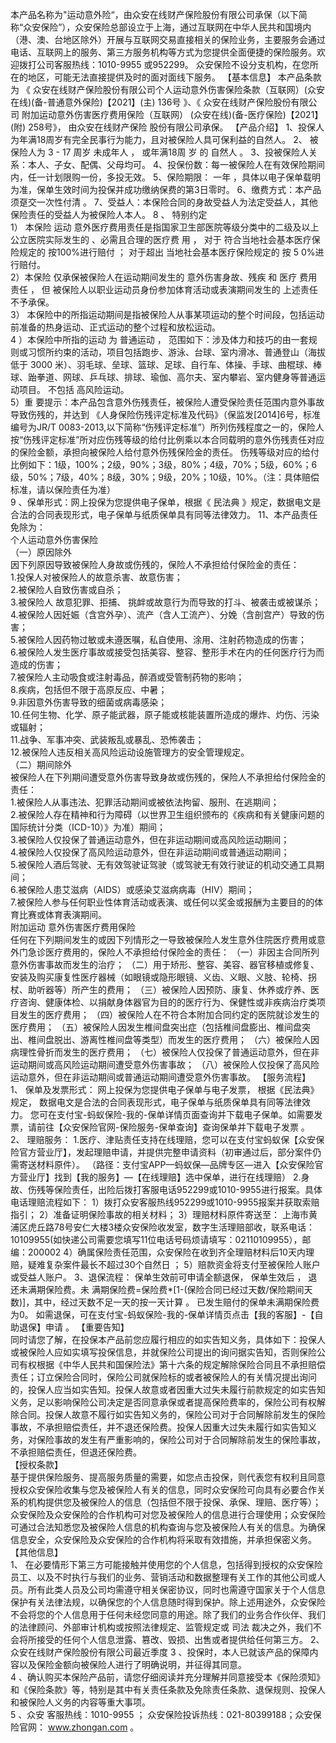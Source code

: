 本产品名称为"运动意外险“，由众安在线财产保险股份有限公司承保（以下简称“众安保险”），众安保险总部设立于上海，通过互联网在中华人民共和国境内（港、澳、台地区除外）开展与互联网交易直接相关的保险业务，主要服务会通过电话、互联网上的服务、第三方服务机构等方式为您提供全面便捷的保险服务。欢迎拨打公司客服热线：1010-9955 或952299。 众安保险不设分支机构，在您所在的地区，可能无法直接提供及时的面对面线下服务。 
【基本信息】 
本产品条款为 《 众安在线财产保险股份有限公司个人运动意外伤害保险条款（互联网）(众安在线)(备-普通意外保险)【2021】(主) 136号 》、《 众安在线财产保险股份有限公司 附加运动意外伤害医疗费用保险（互联网） (众安在线)(备-医疗保险)【2021】(附) 258号》， 由众安在线财产保险 股份有限公司承保。 
【产品介绍】 
1、投保人为年满18周岁有完全民事行为能力，且对被保险人具可保利益的自然人。 
2、 被保险人为 3 - 17 周岁 未成年人 ， 或年满18周 岁 的 自然人 。 
3、投被保险人关系：本人、子女、配偶、父母均可。 
4、投保份数：每一被保险人在有效保险期间内，任一计划限购一份，多投无效。 
5、保险期限： 一年 ，具体以电子保单载明为准，保单生效时间为投保并成功缴纳保费的第3日零时。 
6、缴费方式：本产品须趸交一次性付清 。 
7、受益人：本保险合同的身故受益人为法定受益人，其他保险责任的受益人为被保险人本人。 
8 、 特别约定   
1）  本保险  运动  意外医疗费用责任是指国家卫生部医院等级分类中的二级及以上公立医院实际发生的  、必需且合理的医疗费  用  ，  对于  符合当地社会基本医疗保险规定的  按100%进行赔付  ；  对于超出  当地社会基本医疗保险规定的  按  5  0%进行赔付。   
2）本保险  仅承保被保险人在运动期间发生的  意外伤害身故、残疾  和  医疗  费用  责任  ，  但  被保险人以职业运动员身份参加体育活动或表演期间发生的  上述责任不予承保。   
3）  本保险中的所指运动期间是指被保险人从事某项运动的整个时间段，包括运动前准备的热身运动、正式运动的整个过程和放松运动。   
4  ）本保险中所指的运动  为  普通运动  ，  范围如下：涉及体力和技巧的由一套规则或习惯所约束的活动，项目包括跑步、游泳、台球、室内滑冰、普通登山（海拔低于 3000 米）、羽毛球、垒球、篮球、足球、自行车、体操、手球、曲棍球、棒球、跆拳道、网球、乒乓球、排球、瑜伽、高尔夫、室内攀岩、室内健身等普通运动项目。  不包括  高风险运动。   
5）重  要提示：本产品包含意外伤残责任，被保险人遭受保险责任范围内意外事故导致伤残的，并达到  《人身保险伤残评定标准及代码》（保监发[2014]6号，标准编号为JR/T 0083-2013,以下简称“伤残评定标准”）所列伤残程度之一的，保险人按“伤残评定标准”所对应伤残等级的给付比例乘以本合同载明的意外伤残责任对应的保险金额，承担向被保险人给付意外伤残保险金的责任。  伤残等级对应的给付比例如下：1级，100%；2级，90%；3级，80%；4级，70%；5级，60%；6级，50%；7级，40%；8级，30%；9级，20%；10级，10%。（注：具体赔偿标准，请以保险责任为准）   
9 、保单形式：网上投保为您提供电子保单，根据《 民法典 》规定，数据电文是合法的合同表现形式，电子保单与纸质保单具有同等法律效力。 
11、本产品责任免除为：   
个人运动意外伤害保险   
（一）原因除外   
因下列原因导致被保险人身故或伤残的，保险人不承担给付保险金的责任：   
1.投保人对被保险人的故意杀害、故意伤害；   
2.被保险人自致伤害或自杀；   
3.被保险人  故意犯罪、拒捕、  挑衅或故意行为而导致的打斗、被袭击或被谋杀；   
4.被保险人因妊娠（含宫外孕）、流产（含人工流产）、分娩（含剖宫产）导致的伤害；   
5.被保险人因药物过敏或未遵医嘱，私自使用、涂用、注射药物造成的伤害；   
6.被保险人发生医疗事故或接受包括美容、整容、整形手术在内的任何医疗行为而造成的伤害；   
7.被保险人主动吸食或注射毒品，醉酒或受管制药物的影响；   
8.疾病，包括但不限于高原反应、中暑；   
9.非因意外伤害导致的细菌或病毒感染；   
10.任何生物、化学、原子能武器，原子能或核能装置所造成的爆炸、灼伤、污染或辐射；   
11.战争、军事冲突、武装叛乱或暴乱、恐怖袭击；   
12.被保险人违反相关高风险运动设施管理方的安全管理规定。   
（二）期间除外   
被保险人在下列期间遭受意外伤害导致身故或伤残的，保险人不承担给付保险金的责任：   
1.被保险人从事违法、犯罪活动期间或被依法拘留、服刑、在逃期间；   
2.被保险人存在精神和行为障碍（以世界卫生组织颁布的《疾病和有关健康问题的国际统计分类（ICD-10）》为准）期间；   
3.被保险人仅投保了普通运动意外，但在非运动期间或高风险运动期间；   
4.被保险人仅投保了高风险运动意外，但在非运动期间或普通运动期间；   
5.被保险人酒后驾驶、无有效驾驶证驾驶（或驾驶无有效行驶证的机动交通工具期间；   
6.被保险人患艾滋病（AIDS）或感染艾滋病病毒（HIV）期间；   
7.被保险人参与任何职业性体育活动或表演、或任何以奖金或报酬为主要目的的体育比赛或体育表演期间。   
附加运动  意外伤害医疗费用保险   
任何在下列期间发生的或因下列情形之一导致被保险人发生意外住院医疗费用或意外门急诊医疗费用的，保险人不承担给付保险金的责任： 
（一）非因主合同所列意外伤害事故而发生的治疗； 
（二）用于矫形、整容、美容、器官移植或修复、安装及购买康复性医疗器械（如眼镜或隐形眼镜、义齿、义眼、义肢、轮椅、拐杖、助听器等）所产生的费用； 
（三）被保险人因预防、康复、休养或疗养、医疗咨询、健康体检、以捐献身体器官为目的的医疗行为、保健性或非疾病治疗类项目发生的医疗费用； 
（四）被保险人在不符合本附加合同约定的医院就诊发生的医疗费用； 
（五）被保险人因发生椎间盘突出症（包括椎间盘膨出、椎间盘突出、椎间盘脱出、游离性椎间盘等类型）而发生的医疗费用； 
（六）被保险人因病理性骨折而发生的医疗费用； 
（七）被保险人仅投保了普通运动意外，但在非运动期间或高风险运动期间遭受意外伤害事故； 
（八）被保险人仅投保了高风险运动意外，但在非运动期间或普通运动期间遭受意外伤害事故。 
【服务流程】   
1、 保单及发票形式： 
网上投保为您提供电子保单与电子发票， 根据《民法典》规定， 数据电文是合法的合同表现形式，电子保单与纸质保单具有同等法律效力。 您可在支付宝-蚂蚁保险-我的-保单详情页面查询并下载电子保单。如需要发票，请前往【众安保险官网-保险服务-保单查询】查询保单并下载电子发票 。 
2、 理赔服务： 
1.医疗、津贴责任支持在线理赔，您可以在支付宝蚂蚁保【众安保险官方营业厅】，发起理赔申请，并提供完整申请资料（初审通过后，部分案件仍需寄送材料原件）。 
（路径：支付宝APP—蚂蚁保—品牌专区—进入【众安保险官方营业厅】找到【我的服务】—【在线理赔】选中保单，进行在线理赔） 
2.身故、伤残等保险责任，出险后拨打客服电话952299或1010-9955进行报案。具体电话理赔流程如下： 
1）拨打众安客服热线952299或1010-9955报案并获取索赔指引； 
2）准备证明保险事故的相关材料； 
3）理赔材料原件寄送至： 上海市黄浦区虎丘路78号安仁大楼3楼众安保险收发室，数字生活理赔部收，联系电话：10109955(如快递公司需要您填写11位电话号码烦请填写：02110109955），邮编：200002 
4）确属保险责任范围，众安保险在收到齐全理赔材料后10天内理赔，疑难复杂案件最长不超过30个自然日 ； 
5）赔款资金将支付至被保险人账户或受益人账户。 
3、退保流程： 
保单生效前可申请全额退保， 保单生效后 ， 退还未满期保险费。未 满期保险费=保险费*[1-(保险合同已经过天数/保险期间天数)]，其中，经过天数不足一天的按一天计算 。 已发生赔付的保单未满期保险费为0。 
如需退保，可在支付宝-蚂蚁保险-我的-保单详情页点击【我的客服】-【自助退保】申请 。 
【重要告知】   
同时请您了解，在投保本产品前您应履行相应的如实告知义务，具体如下：投保人或被保险人应如实填写投保信息，并就保险公司提出的询问据实告知，否则保险公司有权根据《中华人民共和国保险法》第十六条的规定解除保险合同且不承担赔偿责任；订立保险合同时，保险公司就保险标的或者被保险人的有关情况提出询问的，投保人应当如实告知。投保人故意或者因重大过失未履行前款规定的如实告知义务，足以影响保险公司决定是否同意承保或者提高保险费率的，保险公司有权解除合同。投保人故意不履行如实告知义务的，保险公司对于合同解除前发生的保险事故，不承担赔偿责任，并不退还保险费。投保人因重大过失未履行如实告知义务，对保险事故的发生有严重影响的，保险公司对于合同解除前发生的保险事故，不承担赔偿责任，但退还保险费。   
【授权条款】   
基于提供保险服务、提高服务质量的需要，如您点击投保，则代表您有权利且同意授权众安保险收集与您及被保险人有关的信息，同时众安保险可向具有必要合作关系的机构提供您及被保险人的信息（包括但不限于投保、承保、理赔、医疗等）；众安保险及众安保险的合作机构可对您及被保险人的信息进行合理使用；众安保险可通过合法知悉您及被保险人信息的机构查询与您及被保险人有关的信息。为确保信息安全，众安保险及众安保险的合作机构将采取有效措施，并承担保密义务。 
【其他信息】   
1、 在必要情形下第三方可能接触并使用您的个人信息，包括得到授权的众安保险员工、以及不时执行与我们的业务、营销活动和数据整理有关工作的其他公司或人员。所有此类人员及公司均需遵守相关保密协议，同时也需遵守国家关于个人信息保护有关法律法规，以确保您的个人信息随时得到保护。除上述用途外，众安保险不会将您的个人信息用于任何未经您同意的用途。除了我们的业务合作伙伴、我们的法律顾问、外部审计机构或按照法律规定、监管规定或 司法 裁决之外，我们不会将所接受的任何个人信息泄露、篡改、毁损、出售或者提供给任何第三方。 
2、 众安在线财产保险股份有限公司最近季度 
3  、投保时，本人已就该产品的保障内容以及保险金额向被保险人进行了明确说明，并征得其同意。   
4  、确认购买本保险产品前，请您仔细阅读并充分理解并同意接受本《保险须知》和《保险条款》等，特别是其中有关责任条款及免除责任条款、退保规则、投保人和被保险人义务的内容等重大事项。   
5 、众安 客服热线：1010-9955 ； 众安保险投诉热线：021-80399188；众安保险官网： www.zhongan.com   。 

